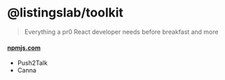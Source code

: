 # @listingslab/toolkit

> Everything a pr0 React developer needs before breakfast and more

#### [npmjs.com ](https://www.npmjs.com/package/@listingslab/toolkit)

- Push2Talk
- Canna